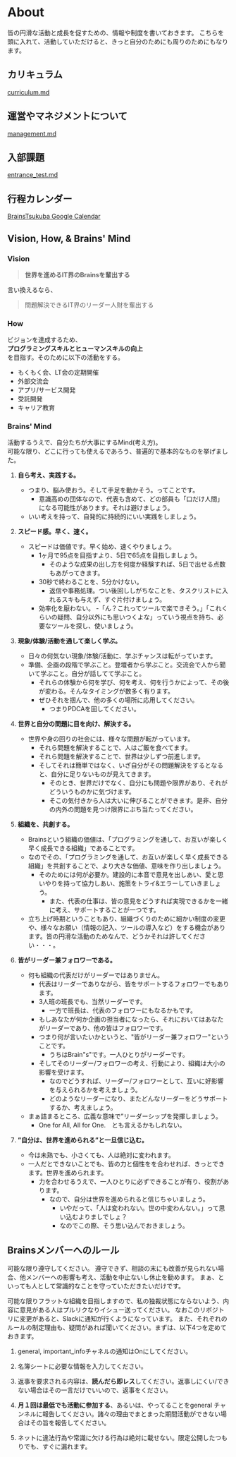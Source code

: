 
# About
皆の円滑な活動と成長を促すための、情報や制度を書いておきます。
こちらを頭に入れて、活動していただけると、きっと自分のためにも周りのためにもなります。

## カリキュラム
[curriculum.md](https://github.com/brains-tsukuba/Info-and-Rules/blob/master/documents/curriculum.md)

## 運営やマネジメントについて
[management.md](https://github.com/brains-tsukuba/Info-and-Rules/blob/master/documents/management.md)

## 入部課題
[entrance_test.md](https://github.com/brains-tsukuba/Info-and-Rules/blob/master/documents/entrance_test.md)

## 行程カレンダー
[BrainsTsukuba Google Calendar](https://calendar.google.com/calendar/embed?src=vgmil359v7udmgl2cr9elph45g%40group.calendar.google.com&ctz=Asia/Tokyo)


## Vision, How, & Brains' Mind

### Vision

>**世界を進めるIT界のBrainsを輩出する**

言い換えるなら、<br>

>問題解決できるIT界のリーダー人財を輩出する


### How

ビジョンを達成するため、<br>**プログラミングスキルとヒューマンスキルの向上**
<br>を目指す。そのために以下の活動をする。

- もくもく会、LT会の定期開催
- 外部交流会
- アプリ/サービス開発
- 受託開発
- キャリア教育

### Brains' Mind

活動するうえで、自分たちが大事にするMind(考え方)。<br>
可能な限り、どこに行っても使えるであろう、普遍的で基本的なものを挙げました。

1. **自ら考え、実践する。**
    - つまり、脳み使おう。そして手足を動かそう。ってことです。
        - 意識高めの団体なので、代表も含めて、どの部員も「口だけ人間」になる可能性があります。それは避けましょう。
    - いい考えを持って、自発的に持続的にいい実践をしましょう。

1. **スピード感。早く、速く。**
    - スピードは価値です。早く始め、速くやりましょう。
        - 1ヶ月で95点を目指すより、5日で65点を目指しましょう。
            - そのような成果の出し方を何度か経験すれば、5日で出せる点数もあがってきます。
        - 30秒で終わることを、5分かけない。
            - 返信や事務処理。つい後回ししがちなことを、タスクリストに入れるスキも与えず、すぐ片付けましょう。
        - 効率化を厭わない。
            -「ん？これってツールで楽できそう。」「これくらいの疑問、自分以外にも思いつくよな」っていう視点を持ち、必要なツールを探し、使いましょう。

1. **現象/体験/活動を通して楽しく学ぶ。**
    - 日々の何気ない現象/体験/活動に、学ぶチャンスは転がっています。
    - 準備、企画の段階で学ぶこと。登壇者から学ぶこと。交流会で人から聞いて学ぶこと。自分が話してて学ぶこと。
        - それらの体験から何を学び、何を考え、何を行うかによって、その後が変わる。そんなタイミングが数多く有ります。
        - ぜひそれを掴んで、他の多くの場所に応用してください。
            - つまりPDCAを回してください。

1. **世界と自分の問題に目を向け、解決する。**
    - 世界や身の回りの社会には、様々な問題が転がっています。
        - それら問題を解決することで、人はご飯を食べてます。
        - それら問題を解決することで、世界は少しずつ前進します。
        - そしてそれは簡単ではなく、いざ自分がその問題解決をするとなると、自分に足りないものが見えてきます。
            - そのとき、世界だけでなく、自分にも問題や限界があり、それがどういうものかに気づけます。
            - そこの気付きから人は大いに伸びることができます。是非、自分の内外の問題を見つけ限界にぶち当たってください。

1. **組織を、共創する。**
    - Brainsという組織の価値は、「プログラミングを通して、お互いが楽しく早く成長できる組織」であることです。
    - なのでその、「プログラミングを通して、お互いが楽しく早く成長できる組織」を共創することで、より大きな価値、意味を作り出しましょう。
        - そのためには何が必要か。建設的に本音で意見を出しあい、愛と思いやりを持って協力しあい、施策をトライ&エラーしていきましょう。
            - また、代表の仕事は、皆の意見をどうすれば実現できるかを一緒に考え、サポートすることが一つです。
    - 立ち上げ時期ということもあり、組織づくりのために細かい制度の変更や、様々なお願い（情報の記入、ツールの導入など）をする機会があります。皆の円滑な活動のためなんで、どうかそれは許してください・・・。

1. **皆がリーダー兼フォロワーである。**
    - 何も組織の代表だけがリーダーではありません。
        - 代表はリーダーでありながら、皆をサポートするフォロワーでもあります。
        - 3人班の班長でも、当然リーダーです。
            - 一方で班長は、代表のフォロワーにもなるかもです。
        - もしあなたが何か企画の担当者になったら、それにおいてはあなたがリーダーであり、他の皆はフォロワーです。
        - つまり何が言いたいかというと、"皆がリーダー兼フォロワー"ということです。
            - うちはBrain"s"です。一人ひとりがリーダーです。
        - そしてそのリーダー/フォロワーの考え、行動により、組織は大小の影響を受けます。
            - なのでどうすれば、リーダー/フォロワーとして、互いに好影響を与えられるかを考えましょう。
            - どのようなリーダーになり、またどんなリーダーをどうサポートするか、考えましょう。
    - まぁ詰まるところ、広義な意味で”リーダーシップを発揮しましょう。
        - One for All, All for One.　とも言えるかもしれない。

1. **”自分は、世界を進められる”と一旦信じ込む。**
    - 今は未熟でも、小さくても、人は絶対に変われます。
    - 一人だとできないことでも、皆の力と個性をを合わせれば、きっとできます。世界を進められます。
        - 力を合わせるうえで、一人ひとりに必ずできることが有り、役割があります。
            - なので、自分は世界を進められると信じちゃいましょう。
                - いやだって、「人は変われない。世の中変わんない。」って思い込むよりましでしょ？
                - なのでこの際、そう思い込んでおきましょう。

## Brainsメンバーへのルール

可能な限り遵守してください。
遵守できず、相談の末にも改善が見られない場合、他メンバーへの影響も考え、活動を中止ないし休止を勧めます。
まぁ、といっても人として常識的なことを守っていただきたいだけです。

可能な限りフラットな組織を目指しますので、私の独裁状態にならないよう、内容に意見がある人はプルリクなりイシュー送ってください。
なおこのリポジトリに変更があると、Slackに通知が行くようになっています。
また、それぞれのルールの制定理由も、疑問があれば聞いてください。まずは、以下4つを定めておきます。

1. general, important_infoチャネルの通知はOnにしてください。

1. 名簿シートに必要な情報を入力してください。

1. 返事を要求される内容は、**読んだら即レス**してください。返事しにくい/できない場合はその一言だけでいいので、返事をください。

1. **月１回は最低でも活動に参加する**、あるいは、やってることをgeneral チャンネルに報告してください。諸々の理由でまとまった期間活動ができない場合はその旨を報告してください。

1. ネットに違法行為や常識に欠ける行為は絶対に載せない。限定公開したつもりでも、すぐに漏れます。